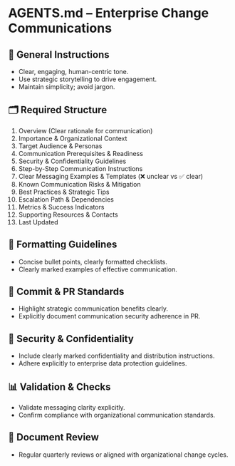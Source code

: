 # AGENTS.md – Enterprise Change Communications

## 📌 General Instructions
- Clear, engaging, human-centric tone.
- Use strategic storytelling to drive engagement.
- Maintain simplicity; avoid jargon.

## 🗂️ Required Structure
1. Overview (Clear rationale for communication)
2. Importance & Organizational Context
3. Target Audience & Personas
4. Communication Prerequisites & Readiness
5. Security & Confidentiality Guidelines
6. Step-by-Step Communication Instructions
7. Clear Messaging Examples & Templates (❌ unclear vs ✅ clear)
8. Known Communication Risks & Mitigation
9. Best Practices & Strategic Tips
10. Escalation Path & Dependencies
11. Metrics & Success Indicators
12. Supporting Resources & Contacts
13. Last Updated

## 🎯 Formatting Guidelines
- Concise bullet points, clearly formatted checklists.
- Clearly marked examples of effective communication.

## 🚩 Commit & PR Standards
- Highlight strategic communication benefits clearly.
- Explicitly document communication security adherence in PR.

## 🔐 Security & Confidentiality
- Include clearly marked confidentiality and distribution instructions.
- Adhere explicitly to enterprise data protection guidelines.

## 📊 Validation & Checks
- Validate messaging clarity explicitly.
- Confirm compliance with organizational communication standards.

## 🔄 Document Review
- Regular quarterly reviews or aligned with organizational change cycles.
